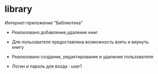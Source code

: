 # library
Интернет-приложение "Библиотека"

* Реализовано добавление,удаление книг.
* Для пользователя предоставлена возможность взять и вернуть книгу
* Реализовано создание, редактирование и удаление пользователя

* Логин и пароль для входа : user1
